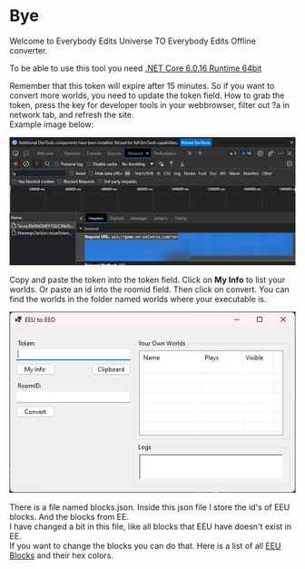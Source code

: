 # Bye
Welcome to Everybody Edits Universe TO Everybody Edits Offline converter.

To be able to use this tool you need [.NET Core 6.0.16 Runtime 64bit](https://dotnet.microsoft.com/en-us/download/dotnet/thank-you/runtime-desktop-6.0.16-windows-x64-installer)

Remember that this token will expire after 15 minutes. So if you want to convert more worlds, you need to update the token field. How to grab the token, press the key for developer tools in your webbrowser, filter out ?a in network tab, and refresh the site.   
Example image below:  

![img](https://github.com/capashaa/EEUTOEE/blob/main/img/networkexample.png)

Copy and paste the token into the token field. Click on **My Info** to list your worlds. Or paste an id into the roomid field. Then click on convert. 
You can find the worlds in the folder named worlds where your executable is.  

![img](https://github.com/capashaa/EEUTOEE/blob/main/img/tool.png)

There is a file named blocks.json. Inside this json file I store the id's of EEU blocks. And the blocks from EE.  
I have changed a bit in this file, like all blocks that EEU have doesn't exist in EE.  
If you want to change the blocks you can do that. Here is a list of all [EEU Blocks](https://capashaa.github.io/blocks.html) and their hex colors.

